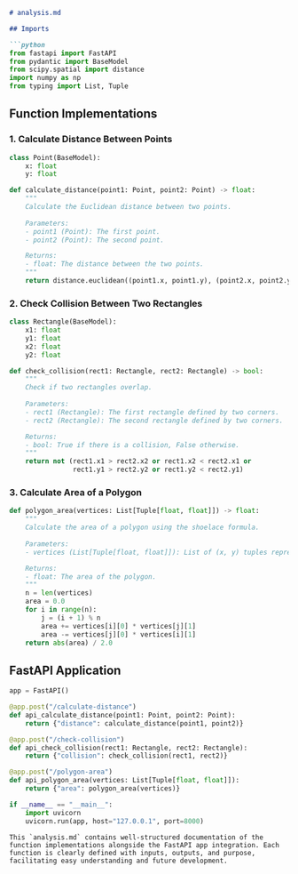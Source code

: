 ```markdown
# analysis.md

## Imports

```python
from fastapi import FastAPI
from pydantic import BaseModel
from scipy.spatial import distance
import numpy as np
from typing import List, Tuple
```

## Function Implementations

### 1. Calculate Distance Between Points

```python
class Point(BaseModel):
    x: float
    y: float

def calculate_distance(point1: Point, point2: Point) -> float:
    """
    Calculate the Euclidean distance between two points.
    
    Parameters:
    - point1 (Point): The first point.
    - point2 (Point): The second point.

    Returns:
    - float: The distance between the two points.
    """
    return distance.euclidean((point1.x, point1.y), (point2.x, point2.y))
```

### 2. Check Collision Between Two Rectangles

```python
class Rectangle(BaseModel):
    x1: float
    y1: float
    x2: float
    y2: float

def check_collision(rect1: Rectangle, rect2: Rectangle) -> bool:
    """
    Check if two rectangles overlap.
    
    Parameters:
    - rect1 (Rectangle): The first rectangle defined by two corners.
    - rect2 (Rectangle): The second rectangle defined by two corners.

    Returns:
    - bool: True if there is a collision, False otherwise.
    """
    return not (rect1.x1 > rect2.x2 or rect1.x2 < rect2.x1 or 
                rect1.y1 > rect2.y2 or rect1.y2 < rect2.y1)
```

### 3. Calculate Area of a Polygon

```python
def polygon_area(vertices: List[Tuple[float, float]]) -> float:
    """
    Calculate the area of a polygon using the shoelace formula.
    
    Parameters:
    - vertices (List[Tuple[float, float]]): List of (x, y) tuples representing the vertices of the polygon.

    Returns:
    - float: The area of the polygon.
    """
    n = len(vertices)
    area = 0.0
    for i in range(n):
        j = (i + 1) % n
        area += vertices[i][0] * vertices[j][1]
        area -= vertices[j][0] * vertices[i][1]
    return abs(area) / 2.0
```

## FastAPI Application

```python
app = FastAPI()

@app.post("/calculate-distance")
def api_calculate_distance(point1: Point, point2: Point):
    return {"distance": calculate_distance(point1, point2)}

@app.post("/check-collision")
def api_check_collision(rect1: Rectangle, rect2: Rectangle):
    return {"collision": check_collision(rect1, rect2)}

@app.post("/polygon-area")
def api_polygon_area(vertices: List[Tuple[float, float]]):
    return {"area": polygon_area(vertices)}

if __name__ == "__main__":
    import uvicorn
    uvicorn.run(app, host="127.0.0.1", port=8000)
```
```
This `analysis.md` contains well-structured documentation of the function implementations alongside the FastAPI app integration. Each function is clearly defined with inputs, outputs, and purpose, facilitating easy understanding and future development.